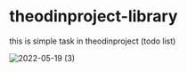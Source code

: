 # theodinproject-library
this is simple task in theodinproject (todo list)

![2022-05-19 (3)](https://user-images.githubusercontent.com/82542634/169390073-e785e24e-e610-4621-91f8-307ff6f7ce3c.png)
